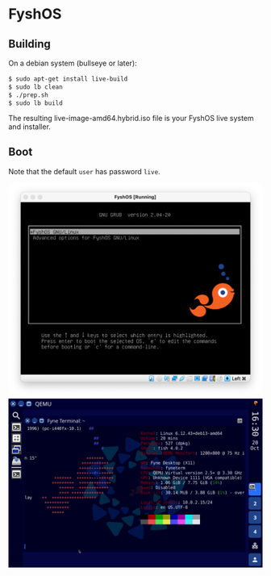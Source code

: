 # FyshOS

## Building

On a debian system (bullseye or later):

```
$ sudo apt-get install live-build
$ sudo lb clean
$ ./prep.sh
$ sudo lb build
```

The resulting live-image-amd64.hybrid.iso file is your FyshOS live system
and installer.

## Boot

Note that the default `user` has password `live`.

![](img/boot.png)
![](img/fastfetch.png)


